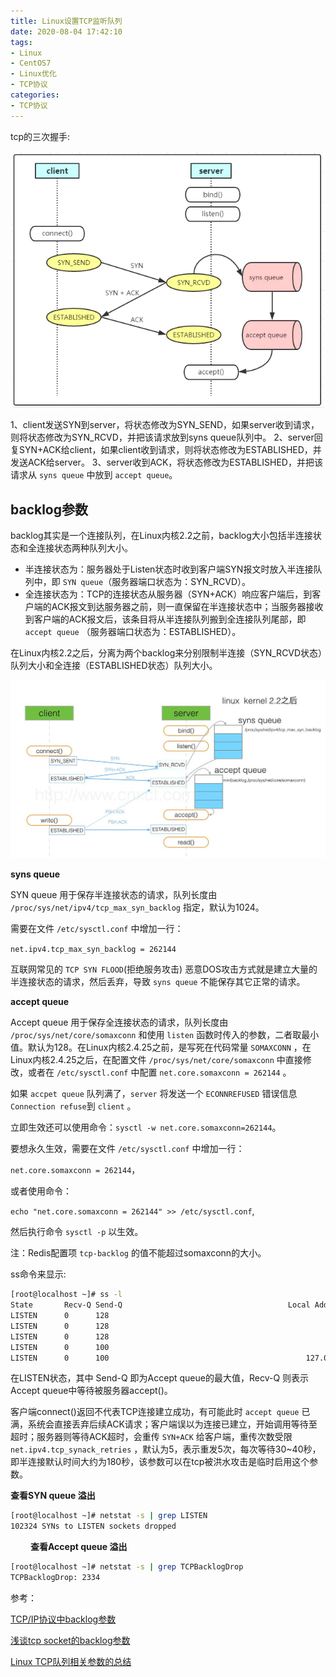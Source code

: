 ```yaml
---
title: Linux设置TCP监听队列
date: 2020-08-04 17:42:10
tags:
- Linux
- CentOS7
- Linux优化
- TCP协议
categories:
- TCP协议
---
```


tcp的三次握手:

![微信截图_20200804174353.png](/img/微信截图_20200804174353.png)

1、client发送SYN到server，将状态修改为SYN_SEND，如果server收到请求，则将状态修改为SYN_RCVD，并把该请求放到syns queue队列中。
2、server回复SYN+ACK给client，如果client收到请求，则将状态修改为ESTABLISHED，并发送ACK给server。
3、server收到ACK，将状态修改为ESTABLISHED，并把该请求从 `syns queue` 中放到 `accept queue`。

## backlog参数

backlog其实是一个连接队列，在Linux内核2.2之前，backlog大小包括半连接状态和全连接状态两种队列大小。

* 半连接状态为：服务器处于Listen状态时收到客户端SYN报文时放入半连接队列中，即 `SYN queue`（服务器端口状态为：SYN_RCVD）。
* 全连接状态为：TCP的连接状态从服务器（SYN+ACK）响应客户端后，到客户端的ACK报文到达服务器之前，则一直保留在半连接状态中；当服务器接收到客户端的ACK报文后，该条目将从半连接队列搬到全连接队列尾部，即 `accept queue` （服务器端口状态为：ESTABLISHED）。

在Linux内核2.2之后，分离为两个backlog来分别限制半连接（SYN_RCVD状态）队列大小和全连接（ESTABLISHED状态）队列大小。

![927655-20161215133843776-605308204.png](/img/927655-20161215133843776-605308204.png)

**syns queue**

SYN queue 用于保存半连接状态的请求，队列长度由 `/proc/sys/net/ipv4/tcp_max_syn_backlog` 指定，默认为1024。

需要在文件 `/etc/sysctl.conf` 中增加一行：

`net.ipv4.tcp_max_syn_backlog = 262144`

互联网常见的 `TCP SYN FLOOD`(拒绝服务攻击) 恶意DOS攻击方式就是建立大量的半连接状态的请求，然后丢弃，导致 `syns queue` 不能保存其它正常的请求。

**accept queue**

Accept queue 用于保存全连接状态的请求，队列长度由 `/proc/sys/net/core/somaxconn` 和使用 `listen` 函数时传入的参数，二者取最小值。默认为128。在Linux内核2.4.25之前，是写死在代码常量 `SOMAXCONN` ，在Linux内核2.4.25之后，在配置文件 `/proc/sys/net/core/somaxconn` 中直接修改，或者在 `/etc/sysctl.conf` 中配置 `net.core.somaxconn = 262144` 。

如果 `accpet queue` 队列满了，`server` 将发送一个 `ECONNREFUSED` 错误信息 `Connection refuse`到 `client` 。

立即生效还可以使用命令：`sysctl -w net.core.somaxconn=262144`。

要想永久生效，需要在文件 `/etc/sysctl.conf` 中增加一行：

`net.core.somaxconn = 262144`，

或者使用命令：

`echo "net.core.somaxconn = 262144" >> /etc/sysctl.conf`,

然后执行命令 `sysctl -p` 以生效。

注：Redis配置项 `tcp-backlog` 的值不能超过somaxconn的大小。

ss命令来显示:

```sh
[root@localhost ~]# ss -l
State       Recv-Q Send-Q                                     Local Address:Port                                         Peer Address:Port     
LISTEN      0      128                                                    *:http                                                    *:*       
LISTEN      0      128                                                   :::ssh                                                    :::*       
LISTEN      0      128                                                    *:ssh                                                     *:*       
LISTEN      0      100                                                  ::1:smtp                                                   :::*       
LISTEN      0      100                                            127.0.0.1:smtp                                                    *:*  
```

在LISTEN状态，其中 Send-Q 即为Accept queue的最大值，Recv-Q 则表示Accept queue中等待被服务器accept()。

客户端connect()返回不代表TCP连接建立成功，有可能此时 `accept queue` 已满，系统会直接丢弃后续ACK请求；客户端误以为连接已建立，开始调用等待至超时；服务器则等待ACK超时，会重传 `SYN+ACK` 给客户端，重传次数受限 `net.ipv4.tcp_synack_retries` ，默认为5，表示重发5次，每次等待30~40秒，即半连接默认时间大约为180秒，该参数可以在tcp被洪水攻击是临时启用这个参数。

**查看SYN queue 溢出**

```sh
[root@localhost ~]# netstat -s | grep LISTEN
102324 SYNs to LISTEN sockets dropped
```
　　
**查看Accept queue 溢出**

```sh
[root@localhost ~]# netstat -s | grep TCPBacklogDrop
TCPBacklogDrop: 2334
```

参考：

[TCP/IP协议中backlog参数](https://www.cnblogs.com/Orgliny/p/5780796.html)

[浅谈tcp socket的backlog参数](https://www.jianshu.com/p/e6f2036621f4)

[Linux TCP队列相关参数的总结](https://developer.aliyun.com/article/4252)